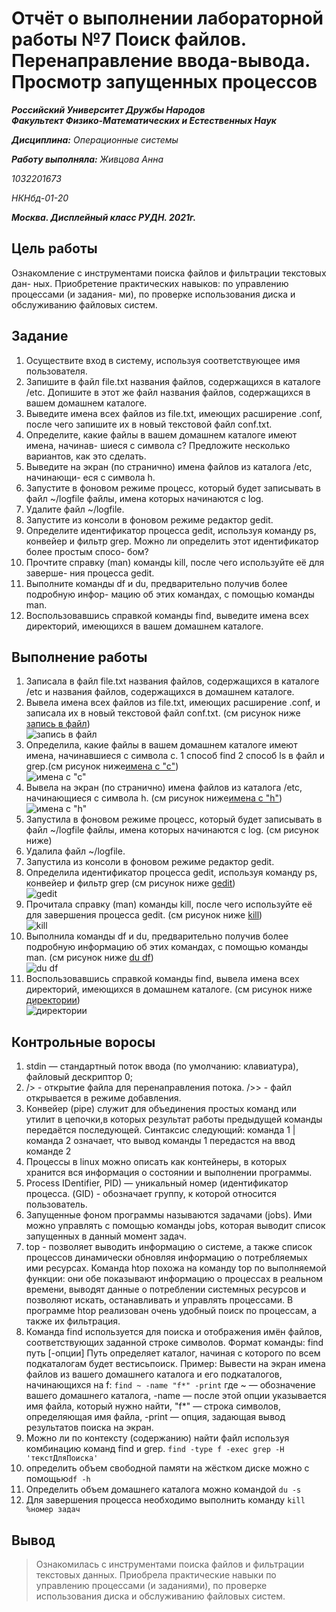 # Отчёт о выполнении лабораторной работы №7 Поиск файлов. Перенаправление ввода-вывода. Просмотр запущенных процессов
***Российский Университет Дружбы Народов***  
***Факультект Физико-Математических и Естественных Наук***  

 ***Дисциплина:*** *Операционные системы*  
 
 ***Работу выполняла:*** *Живцова Анна*  
 
 *1032201673*  
 
 *НКНбд-01-20*  
 
 ***Москва. Дисплейный класс РУДН. 2021г.***  
 
## Цель работы 
Ознакомление с инструментами поиска файлов и фильтрации текстовых дан-
ных. Приобретение практических навыков: по управлению процессами (и задания-
ми), по проверке использования диска и обслуживанию файловых систем.
## Задание 
1. Осуществите вход в систему, используя соответствующее имя пользователя.
2. Запишите в файл file.txt названия файлов, содержащихся в каталоге /etc.
Допишите в этот же файл названия файлов, содержащихся в вашем домашнем
каталоге.
3. Выведите имена всех файлов из file.txt, имеющих расширение .conf, после
чего запишите их в новый текстовой файл conf.txt.
4. Определите, какие файлы в вашем домашнем каталоге имеют имена, начинав-
шиеся с символа c? Предложите несколько вариантов, как это сделать.
5. Выведите на экран (по странично) имена файлов из каталога /etc, начинающи-
еся с символа h.
6. Запустите в фоновом режиме процесс, который будет записывать в файл
~/logfile файлы, имена которых начинаются с log.
7. Удалите файл ~/logfile.
8. Запустите из консоли в фоновом режиме редактор gedit.
9. Определите идентификатор процесса gedit, используя команду ps, конвейер и
фильтр grep. Можно ли определить этот идентификатор более простым спосо-
бом?
10. Прочтите справку (man) команды kill, после чего используйте её для заверше-
ния процесса gedit.
11. Выполните команды df и du, предварительно получив более подробную инфор-
мацию об этих командах, с помощью команды man.
12. Воспользовавшись справкой команды find, выведите имена всех директорий,
имеющихся в вашем домашнем каталоге.
## Выполнение работы
1. Записала в файл file.txt названия файлов, содержащихся в каталоге /etс и названия файлов, содержащихся в домашнем каталоге.
2. Вывела имена всех файлов из file.txt, имеющих расширение .conf, и записала их в новый текстовой файл conf.txt. (см рисунок ниже [запись в файл](lab07/1.png))  
![запись в файл](lab07/1.png)
4. Определила, какие файлы в вашем домашнем каталоге имеют имена, начинавшиеся с символа с. 1 способ find 2 способ ls в файл и grep.(см рисунок ниже[имена с "с"](lab07/2.png))  
![имена с "с"](lab07/2.png)
5. Вывела на экран (по странично) имена файлов из каталога /etc, начинающиеся с символа h. (см рисунок ниже[имена с "h"](lab07/3.png))  
![имена с "h"](lab07/3.png)
6. Запустила в фоновом режиме процесс, который будет записывать в файл ~/logfile файлы, имена которых начинаются с log. (см рисунок ниже)   
7. Удалила файл ~/logfile.
8. Запустила из консоли в фоновом режиме редактор gedit.
9. Определила идентификатор процесса gedit, используя команду ps, конвейер и фильтр grep (см рисунок ниже [gedit](lab07/4.png))   
![gedit](lab07/4.png)
10. Прочитала справку (man) команды kill, после чего используйте её для завершения процесса gedit. (см рисунок ниже [kill](lab07/5.png))  
![kill](lab07/5.png)
11. Выполнила команды df и du, предварительно получив более подробную информацию об этих командах, с помощью команды man. (см рисунок ниже [du df](lab07/6.png))  
![du df](lab07/6.png)
12. Воспользовавшись справкой команды find, вывела имена всех директорий, имеющихся в домашнем каталоге.  (см рисунок ниже [директории](lab07/7.png))  
![директории](lab07/7.png)
## Контрольные воросы
1. stdin — стандартный поток ввода (по умолчанию: клавиатура), файловый дескриптор 0;
2. /> - открытие файла для перенаправления потока.
/>> - файл открывается в режиме добавления.
3. Конвейер (pipe) служит для объединения простых команд или утилит в цепочки,в которых результат работы предыдущей команды передаётся последующей. Синтаксис следующий:
команда 1 | команда 2
означает, что вывод команды 1 передастся на ввод команде 2
4.  Процессы в linux можно описать как контейнеры, в которых хранится вся информация о состоянии и выполнении программы. 
5. Process IDentifier, PID) — уникальный номер (идентификатор процесса. (GID) - обозначает группу, к которой относится пользователь.
6. Запущенные фоном программы называются задачами (jobs). Ими можно управлять с помощью команды jobs, которая выводит список запущенных в данный момент задач.
7. top - позволяет выводить информацию о системе, а также список процессов динамически обновляя информацию о потребляемых ими ресурсах.
Команда htop похожа на команду top по выполняемой функции: они обе показывают информацию о процессах в реальном времени, выводят данные о потреблении системных ресурсов и позволяют искать, останавливать и управлять процессами.
В программе htop реализован очень удобный поиск по процессам, а также их фильтрация.
8. Команда find используется для поиска и отображения имён файлов, соответствующих заданной строке символов.
Формат команды:
find путь [-опции]
Путь определяет каталог, начиная с которого по всем подкаталогам будет вестисьпоиск.
Пример:
Вывести на экран имена файлов из вашего домашнего каталога и его подкаталогов, начинающихся на f:
```find ~ -name "f*" -print```
где ~ — обозначение вашего домашнего каталога, -name — после этой опции указывается имя файла, который нужно найти, "f*" — строка символов, определяющая имя файла, -print — опция, задающая вывод результатов поиска на экран.
9. Можно ли по контексту (содержанию) найти файл используя комбинацию команд find и grep. ```find -type f -exec grep -H 'текстДляПоиска' ```
10. определить объем свободной памяти на жёстком диске можно с помощью```df -h```
11. Определить объем домашнего каталога можно командой ```du -s```
12. Для завершения процесса необходимо выполнить команду
```kill %номер задач```
## Вывод
> Ознакомилась с инструментами поиска файлов и фильтрации текстовых данных. Приобрела практические навыки по управлению процессами (и заданиями), по проверке использования диска и обслуживанию файловых систем.
